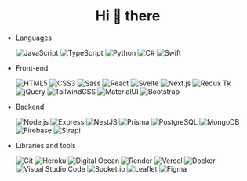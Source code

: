 <h1 align="center">Hi 👋 there</h1>

- Languages

  ![JavaScript](https://img.shields.io/badge/-JavaScript-05122A?&logo=JavaScript)
  ![TypeScript](https://img.shields.io/badge/-TypeScript-05122A?&logo=TypeScript)
  ![Python](https://img.shields.io/badge/-Python-05122A?&logo=python)
  ![C#](https://img.shields.io/badge/-c%23-05122A?&logo=c-sharp)
  ![Swift](https://img.shields.io/badge/-swift-05122A?&logo=swift)

- Front-end

  ![HTML5](https://img.shields.io/badge/-HTML5-05122A?&logo=HTML5&logoColor=E34F26)
  ![CSS3](https://img.shields.io/badge/-CSS3-05122A?&logo=CSS3&logoColor=1572B6)
  ![Sass](https://img.shields.io/badge/-Sass-05122A?&logo=Sass&logoColor=CC6699)
  ![React](https://img.shields.io/badge/-React-05122A?&logo=React)
  ![Svelte](https://img.shields.io/badge/-Svelte-05122A?&logo=Svelte&logoColor=FF3E00)
  ![Next.js](https://img.shields.io/badge/-Next.js-05122A?&logo=Next.js)
  ![Redux Tk](https://img.shields.io/badge/-Redux-05122A?&logo=Redux&logoColor=764ABC)
  ![jQuery](https://img.shields.io/badge/-jQuery-05122A?&logo=jQuery&logoColor=0769AD)
  ![TailwindCSS](https://img.shields.io/badge/-TailwindCSS-05122A?&logo=TailwindCSS&logoColor=06B6D4)
  ![MaterialUI](https://img.shields.io/badge/Material%20UI-05122A?logo=mui)
  ![Bootstrap](https://img.shields.io/badge/Bootstrap%20UI-05122A?logo=bootstrap)

- Backend

  ![Node.js](https://img.shields.io/badge/-Node.js-05122A?&logo=Node.js)
  ![Express](https://img.shields.io/badge/-Express-05122A?&logo=Express)
  ![NestJS](https://img.shields.io/badge/nestjs-05122A?logo=nestjs&logoColor=E0234E)
  ![Prisma](https://img.shields.io/badge/Prisma-05122A?logo=Prisma&logoColor=white)
  ![PostgreSQL](https://img.shields.io/badge/-PostgreSQL-05122A?&logo=PostgreSQL&logoColor=4169E1)
  ![MongoDB](https://img.shields.io/badge/-MongoDB-05122A?&logo=MongoDB&logoColor=47A248)
  ![Firebase](https://img.shields.io/badge/-firebase-05122A?&logo=firebase)
  ![Strapi](https://img.shields.io/badge/-strapi-05122A?&logo=strapi)

- Libraries and tools
  
  ![Git](https://img.shields.io/badge/-Git-05122A?style=flat&logo=git)
  ![Heroku](https://img.shields.io/badge/-Heroku-05122A?style=flat&logo=heroku)
  ![Digital Ocean](https://img.shields.io/badge/-Digital_Ocean-05122A?style=flat&logo=DigitalOcean)
  ![Render](https://img.shields.io/badge/-Render-05122A?style=flat&logo=render)
  ![Vercel](https://img.shields.io/badge/-Vercel-05122A?style=flat&logo=vercel)
  ![Docker](https://img.shields.io/badge/-Docker-05122A?style=flat&logo=docker)
  ![Visual Studio Code](https://img.shields.io/badge/-VS%20Code-05122A?style=flat&logo=visual-studio-code&logoColor=007ACC)
  ![Socket.io](https://img.shields.io/badge/-Socket.io-05122A?&logo=Socket.io)
  ![Leaflet](https://img.shields.io/badge/-Leaflet-05122A?&logo=Leaflet)
  ![Figma](https://img.shields.io/badge/-Figma-05122A?&logo=figma)
